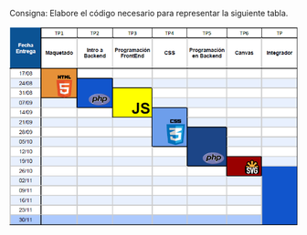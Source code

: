 Consigna: Elabore el código necesario para representar la siguiente tabla.
<br><br>
![alt tablaPunto7](https://github.com/ZabalaMariano/PAW-TP1/blob/master/7/tabla.png)
